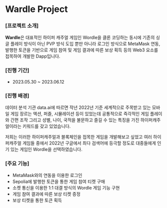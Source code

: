 # Wardle Project
### [프로젝트 소개]

**Wardle**은 대표적인 하이퍼 캐주얼 게임인 Wordle을 클론 코딩하는 동시에 기존의 싱글 플레이 방식이 아닌 PVP 방식 도입 뿐만 아니라 로그인 방식으로 MetaMask 연동, 발행한 토큰을 기반으로 게임 참여 및 게임 결과에 따른 보상 획득 등의 Web3 요소를 접목하여 개발한 Dapp입니다.

### [진행 기간]

- 2023.05.30 ~ 2023.06.12

### [진행 배경]

데이터 분석 기관 data.ai에 따르면 작년 2022년 기준 세계적으로 주목받고 있는 모바일 게임 장르는 액션, 퍼즐, 시뮬레이션 등이 있었는데 공통적으로 즉각적인 게임 플레이와 간편 조작 그리고 성별, 나이, 국적을 불문하고 즐길 수 있는 특징을 가진 하이퍼캐주얼이라는 키워드를 갖고 있었습니다.
 
저희는 이러한 하이퍼캐주얼과 블록체인을 접목한 게임을 개발해보고 싶었고 여러 하이퍼캐주얼 게임들 중에서 2022년 구글에서 최다 검색어에 등극할 정도로 대중들에게 인기 있는 게임인 Wordle을 선택하였습니다.

### [주요 기능]

- MetaMask와의 연동을 이용한 로그인
- Sepolia에 발행한 토큰을 통한 게임 참여 티켓 구매
- 소켓 통신을 이용한 1:1 대결 방식의 Wordle 게임 기능 구현
- 게임 참여 결과에 따른 보상 티켓 증정
- 보상 티켓을 통한 토큰 획득



